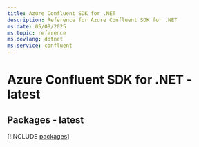 ```yaml
---
title: Azure Confluent SDK for .NET
description: Reference for Azure Confluent SDK for .NET
ms.date: 05/08/2025
ms.topic: reference
ms.devlang: dotnet
ms.service: confluent
---
```

# Azure Confluent SDK for .NET - latest
## Packages - latest
[!INCLUDE [packages](confluent-index.md)]